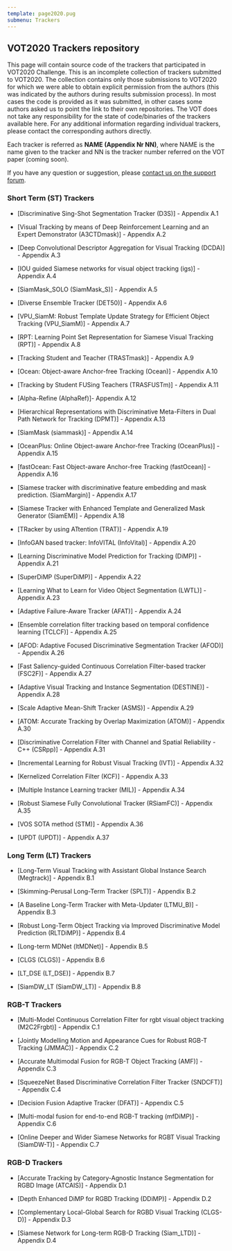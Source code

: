 ```yaml
---
template: page2020.pug
submenu: Trackers
---
```


## VOT2020 Trackers repository

This page will contain source code of the trackers that participated in VOT2020 Challenge.
This is an incomplete collection of trackers submitted to VOT2020.
The collection contains only those submissions to VOT2020 for which we were able to obtain explicit permission from the authors (this was indicated by the authors during results submission process). In most cases the code is provided as it was submitted, in other cases some authors asked us to point the link to their own repositories.
The VOT does not take any responsibility for the state of code/binaries of the trackers available here.
For any additional information regarding individual trackers, please contact the corresponding authors directly.

Each tracker is referred as **NAME (Appendix Nr NN)**, where NAME is the name given to the tracker and NN is the tracker number referred on the VOT paper (coming soon).

If you have any question or suggestion, please <a href="https://groups.google.com/forum/?hl=en#!forum/votchallenge-help"> contact us on the support forum</a>.


### Short Term (ST) Trackers

-   [Discriminative Sing-Shot Segmentation Tracker (D3S)] - Appendix A.1

-   [Visual Tracking by means of Deep Reinforcement Learning and an Expert Demonstrator (A3CTDmask)] - Appendix A.2

-   [Deep Convolutional Descriptor Aggregation for Visual Tracking (DCDA)] - Appendix A.3

-   [IOU guided Siamese networks for visual object tracking (igs)] - Appendix A.4

-   [SiamMask_SOLO (SiamMask_S)] - Appendix A.5

-   [Diverse Ensemble Tracker (DET50)] - Appendix A.6

-   [VPU_SiamM: Robust Template Update Strategy for Efficient Object Tracking (VPU_SiamM)] - Appendix A.7

-   [RPT: Learning Point Set Representation for Siamese Visual Tracking (RPT)] - Appendix A.8

-   [Tracking Student and Teacher (TRASTmask)] - Appendix A.9

-   [Ocean: Object-aware Anchor-free Tracking (Ocean)] - Appendix A.10

-   [Tracking by Student FUSing Teachers (TRASFUSTm)] - Appendix A.11

-   [Alpha-Refine (AlphaRef)]- Appendix A.12

-   [Hierarchical Representations with Discriminative Meta-Filters in Dual Path Network for Tracking (DPMT)] - Appendix A.13

-   [SiamMask (siammask)] - Appendix A.14

-   [OceanPlus: Online Object-aware Anchor-free Tracking (OceanPlus)] - Appendix A.15

-   [fastOcean: Fast Object-aware Anchor-free Tracking (fastOcean)] - Appendix A.16

-   [Siamese tracker with discriminative feature embedding and mask prediction. (SiamMargin)] - Appendix A.17

-   [Siamese Tracker with Enhanced Template and Generalized Mask Generator (SiamEM)] - Appendix A.18

-   [TRacker by using ATtention (TRAT)] - Appendix A.19

-   [InfoGAN based tracker: InfoVITAL (InfoVital)] - Appendix A.20

-   [Learning Discriminative Model Prediction for Tracking (DiMP)] - Appendix A.21

-   [SuperDiMP (SuperDiMP)] - Appendix A.22

-   [Learning What to Learn for Video Object Segmentation (LWTL)] - Appendix A.23

-   [Adaptive Failure-Aware Tracker (AFAT)] - Appendix A.24

-   [Ensemble correlation filter tracking based on temporal confidence learning (TCLCF)] - Appendix A.25

-   [AFOD: Adaptive Focused Discriminative Segmentation Tracker (AFOD)] - Appendix A.26

-   [Fast Saliency-guided Continuous Correlation Filter-based tracker (FSC2F)] - Appendix A.27

-   [Adaptive Visual Tracking and Instance Segmentation (DESTINE)] - Appendix A.28

-   [Scale Adaptive Mean-Shift Tracker (ASMS)] - Appendix A.29

-   [ATOM: Accurate Tracking by Overlap Maximization (ATOM)] - Appendix A.30

-   [Discriminative Correlation Filter with Channel and Spatial Reliability - C++ (CSRpp)] - Appendix A.31

-   [Incremental Learning for Robust Visual Tracking (IVT)] - Appendix A.32

-   [Kernelized Correlation Filter (KCF)] - Appendix A.33

-   [Multiple Instance Learning tracker (MIL)] - Appendix A.34

-   [Robust Siamese Fully Convolutional Tracker (RSiamFC)] - Appendix A.35

-   [VOS SOTA method (STM)] - Appendix A.36

-   [UPDT (UPDT)] - Appendix A.37


### Long Term (LT) Trackers

-   [Long-Term Visual Tracking with Assistant Global Instance Search (Megtrack)] - Appendix B.1

-   [Skimming-Perusal Long-Term Tracker (SPLT)] - Appendix B.2

-   [A Baseline Long-Term Tracker with Meta-Updater (LTMU_B)] - Appendix B.3

-   [Robust Long-Term Object Tracking via Improved Discriminative Model Prediction (RLTDiMP)] - Appendix B.4

-   [Long-term MDNet (ltMDNet)] - Appendix B.5

-   [CLGS (CLGS)] - Appendix B.6

-   [LT_DSE (LT_DSE)] - Appendix B.7

-   [SiamDW_LT (SiamDW_LT)] - Appendix B.8


### RGB-T Trackers

-   [Multi-Model Continuous Correlation Filter for rgbt visual object tracking (M2C2Frgbt)] - Appendix C.1

-   [Jointly Modelling Motion and Appearance Cues for Robust RGB-T Tracking (JMMAC)] - Appendix C.2

-   [Accurate Multimodal Fusion for RGB-T Object Tracking (AMF)] - Appendix C.3

-   [SqueezeNet Based Discriminative Correlation Filter Tracker (SNDCFT)] - Appendix C.4

-   [Decision Fusion Adaptive Tracker (DFAT)] - Appendix C.5

-   [Multi-modal fusion for end-to-end RGB-T tracking (mfDiMP)] - Appendix C.6

-   [Online Deeper and Wider Siamese Networks for RGBT Visual Tracking (SiamDW-T)] - Appendix C.7


### RGB-D Trackers

-   [Accurate Tracking by Category-Agnostic Instance Segmentation for RGBD Image (ATCAIS)] - Appendix D.1

-   [Depth Enhanced DiMP for RGBD Tracking (DDiMP)] - Appendix D.2

-   [Complementary Local-Global Search for RGBD Visual Tracking (CLGS-D)] - Appendix D.3

-   [Siamese Network for Long-term RGB-D Tracking (Siam_LTD)] - Appendix D.4

